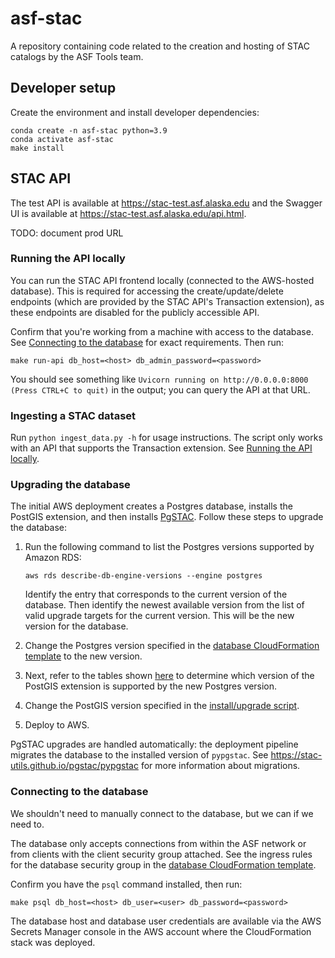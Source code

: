 # asf-stac

A repository containing code related to the creation and hosting of STAC catalogs by the ASF Tools team.

## Developer setup

Create the environment and install developer dependencies:

```
conda create -n asf-stac python=3.9
conda activate asf-stac
make install
```

## STAC API

The test API is available at <https://stac-test.asf.alaska.edu>
and the Swagger UI is available at <https://stac-test.asf.alaska.edu/api.html>.

TODO: document prod URL

### Running the API locally

You can run the STAC API frontend locally (connected to the AWS-hosted database). This is required for accessing
the create/update/delete endpoints (which are provided by the STAC API's Transaction extension), as these
endpoints are disabled for the publicly accessible API.

Confirm that you're working from a machine with access to the database.
See [Connecting to the database](#connecting-to-the-database) for exact requirements. Then run:

```
make run-api db_host=<host> db_admin_password=<password>
```

You should see something like `Uvicorn running on http://0.0.0.0:8000 (Press CTRL+C to quit)` in the output; you can
query the API at that URL.

### Ingesting a STAC dataset

Run `python ingest_data.py -h` for usage instructions. The script only works with an API that supports the
Transaction extension. See [Running the API locally](#running-the-api-locally).

### Upgrading the database

The initial AWS deployment creates a Postgres database, installs the PostGIS extension, and then installs
[PgSTAC](https://stac-utils.github.io/pgstac). Follow these steps to upgrade the database:

1. Run the following command to list the Postgres versions supported by Amazon RDS:
    ```
    aws rds describe-db-engine-versions --engine postgres
    ```
   Identify the entry that corresponds to the current version of the database.
   Then identify the newest available version from the list of valid upgrade targets for the current version.
   This will be the new version for the database.

2. Change the Postgres version specified in the [database CloudFormation template](apps/database/cloudformation.yml)
   to the new version.

3. Next, refer to the tables shown
   [here](https://docs.aws.amazon.com/AmazonRDS/latest/PostgreSQLReleaseNotes/postgresql-extensions.html)
   to determine which version of the PostGIS extension is supported by the new Postgres version.

4. Change the PostGIS version specified in the [install/upgrade script](install-or-upgrade-postgis.sql).

5. Deploy to AWS.

PgSTAC upgrades are handled automatically: the deployment pipeline migrates the database to the installed
version of `pypgstac`. See <https://stac-utils.github.io/pgstac/pypgstac> for more information about migrations.

### Connecting to the database

We shouldn't need to manually connect to the database, but we can if we need to.

The database only accepts connections from within the ASF network or from clients
with the client security group attached. See the ingress rules for the database security group in the
[database CloudFormation template](apps/database/cloudformation.yml).

Confirm you have the `psql` command installed, then run:

```
make psql db_host=<host> db_user=<user> db_password=<password>
```

The database host and database user credentials are available via the AWS Secrets Manager console
in the AWS account where the CloudFormation stack was deployed.
